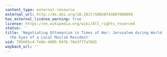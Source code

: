 ```yaml
---
content_type: external-resource
external_url: http://dx.doi.org/10.1017/S0020743807080099
has_external_license_warning: true
license: https://en.wikipedia.org/wiki/All_rights_reserved
status: ''
title: 'Negotiating Ottomanism in Times of War: Jerusalem during World War I through
  the Eyes of a Local Muslim Resident'
uid: 705665c4-7e8e-4085-947b-78e3f77a7dd1
wayback_url: ''
---
```

